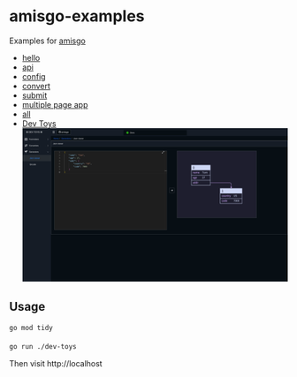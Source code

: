 # amisgo-examples

Examples for [amisgo](https://github.com/zrcoder/amisgo)

- [hello](hello)
- [api](api)
- [config](config)
- [convert](convert)
- [submit](submit)
- [multiple page app](multiple-page)
- [all](all)
- [Dev Toys](dev-toys)
  ![devtoys](toy.png)

## Usage

```sh
go mod tidy

go run ./dev-toys
```

Then visit http://localhost
